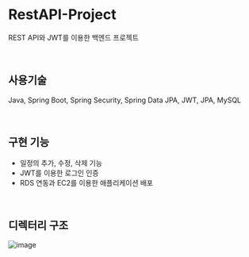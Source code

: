 # RestAPI-Project
REST API와 JWT를 이용한 백엔드 프로젝트

<br>

## 사용기술
Java, Spring Boot, Spring Security, Spring Data JPA, JWT, JPA, MySQL

<br>

## 구현 기능
- 일정의 추가, 수정, 삭제 기능
- JWT를 이용한 로그인 인증
- RDS 연동과 EC2를 이용한 애플리케이션 배포

<br>

## 디렉터리 구조
![image](https://user-images.githubusercontent.com/60869749/159415091-4bf526ee-2a8b-40a8-9353-e7bfe058b111.png)
